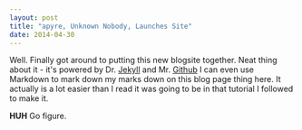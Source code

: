 ```yaml
---
layout: post
title: "apyre, Unknown Nobody, Launches Site"
date: 2014-04-30
---
```


Well. Finally got around to putting this new blogsite together. Neat thing about it - it's powered by Dr. [Jekyll](http://jekyllrb.com) and Mr. [Github](http://github.com) I can even use Markdown to mark down my marks down on this blog page thing here. It actually is a lot easier than I read it was going to be in that tutorial I followed to make it.

**HUH** Go figure.